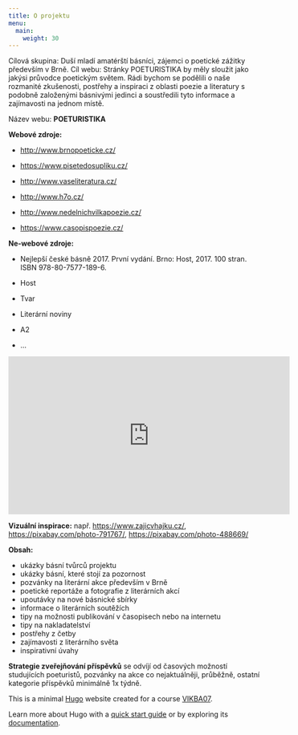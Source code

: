 ```yaml
---
title: O projektu
menu:
  main:
    weight: 30
---
```

Cílová skupina: Duší mladí amatérští básníci, zájemci o poetické zážitky především v Brně.
Cíl webu: Stránky POETURISTIKA by měly sloužit jako jakýsi průvodce poetickým světem. Rádi bychom se podělili o naše rozmanité zkušenosti, postřehy a inspiraci z oblasti poezie a literatury s podobně založenými básnivými jedinci a soustředili tyto informace a zajímavosti na jednom místě.

Název webu: __POETURISTIKA__

__Webové zdroje:__ 

* http://www.brnopoeticke.cz/

* https://www.pisetedosupliku.cz/

* http://www.vaseliteratura.cz/

* http://www.h7o.cz/

* http://www.nedelnichvilkapoezie.cz/

* https://www.casopispoezie.cz/

__Ne-webové zdroje:__

* Nejlepší české básně 2017. První vydání. Brno: Host, 2017. 100 stran. ISBN 978-80-7577-189-6.

* Host

* Tvar

* Literární noviny

* A2

* ...


<iframe width="560" height="315" src="https://www.youtube.com/embed/1TB5t6G-YB0?rel=0" frameborder="0" allow="autoplay; encrypted-media" allowfullscreen></iframe>

__Vizuální inspirace:__ např. https://www.zajicvhajku.cz/, https://pixabay.com/photo-791767/, https://pixabay.com/photo-488669/

__Obsah:__

* ukázky básní tvůrců projektu
* ukázky básní, které stojí za pozornost
* pozvánky na literární akce především v Brně
* poetické reportáže a fotografie z literárních akcí
* upoutávky na nové básnické sbírky	
* informace o literárních soutěžích
* tipy na možnosti publikování v časopisech nebo na internetu
* tipy na nakladatelství
* postřehy z četby
* zajímavosti z literárního světa
* inspirativní úvahy

__Strategie zveřejňování příspěvků__ se odvíjí od časových možností studujících poeturistů, pozvánky na akce co nejaktuálněji, průběžně, ostatní kategorie příspěvků minimálně 1x týdně.


This is a minimal [Hugo][] website created for a course [VIKBA07][].

Learn more about Hugo with a [quick start guide][qs] or by exploring its [documentation][hugoDocs].

[Hugo]: https://gohugo.io
[VIKBA07]: https://is.muni.cz/predmet/phil/VIKBA07
[hugoDocs]: https://gohugo.io/documentation/
[qs]: https://gohugo.io/getting-started/quick-start/
